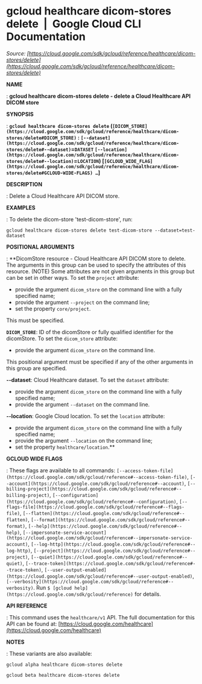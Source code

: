 # gcloud healthcare dicom-stores delete  |  Google Cloud CLI Documentation

*Source: [https://cloud.google.com/sdk/gcloud/reference/healthcare/dicom-stores/delete](https://cloud.google.com/sdk/gcloud/reference/healthcare/dicom-stores/delete)*

**NAME**

: **gcloud healthcare dicom-stores delete - delete a Cloud Healthcare API DICOM store**

**SYNOPSIS**

: **`gcloud healthcare dicom-stores delete` (`[DICOM_STORE](https://cloud.google.com/sdk/gcloud/reference/healthcare/dicom-stores/delete#DICOM_STORE)` : `[--dataset](https://cloud.google.com/sdk/gcloud/reference/healthcare/dicom-stores/delete#--dataset)`=`DATASET` `[--location](https://cloud.google.com/sdk/gcloud/reference/healthcare/dicom-stores/delete#--location)`=`LOCATION`) [`[GCLOUD_WIDE_FLAG](https://cloud.google.com/sdk/gcloud/reference/healthcare/dicom-stores/delete#GCLOUD-WIDE-FLAGS) …`]**

**DESCRIPTION**

: Delete a Cloud Healthcare API DICOM store.

**EXAMPLES**

: To delete the dicom-store 'test-dicom-store', run:

```
gcloud healthcare dicom-stores delete test-dicom-store --dataset=test-dataset
```

**POSITIONAL ARGUMENTS**

: **DicomStore resource - Cloud Healthcare API DICOM store to delete. The arguments
in this group can be used to specify the attributes of this resource. (NOTE)
Some attributes are not given arguments in this group but can be set in other
ways.
To set the `project` attribute:

- provide the argument `dicom_store` on the command line with a fully
specified name;
- provide the argument `--project` on the command line;
- set the property `core/project`.

This must be specified.

**`DICOM_STORE`**:
ID of the dicomStore or fully qualified identifier for the dicomStore.
To set the `dicom_store` attribute:

- provide the argument `dicom_store` on the command line.

This positional argument must be specified if any of the other arguments in this
group are specified.

**--dataset**:
Cloud Healthcare dataset.
To set the `dataset` attribute:

- provide the argument `dicom_store` on the command line with a fully
specified name;
- provide the argument `--dataset` on the command line.

**--location**:
Google Cloud location.
To set the `location` attribute:

- provide the argument `dicom_store` on the command line with a fully
specified name;
- provide the argument `--location` on the command line;
- set the property `healthcare/location`.**

**GCLOUD WIDE FLAGS**

: These flags are available to all commands: `[--access-token-file](https://cloud.google.com/sdk/gcloud/reference#--access-token-file)`,
`[--account](https://cloud.google.com/sdk/gcloud/reference#--account)`, `[--billing-project](https://cloud.google.com/sdk/gcloud/reference#--billing-project)`,
`[--configuration](https://cloud.google.com/sdk/gcloud/reference#--configuration)`,
`[--flags-file](https://cloud.google.com/sdk/gcloud/reference#--flags-file)`,
`[--flatten](https://cloud.google.com/sdk/gcloud/reference#--flatten)`, `[--format](https://cloud.google.com/sdk/gcloud/reference#--format)`, `[--help](https://cloud.google.com/sdk/gcloud/reference#--help)`, `[--impersonate-service-account](https://cloud.google.com/sdk/gcloud/reference#--impersonate-service-account)`,
`[--log-http](https://cloud.google.com/sdk/gcloud/reference#--log-http)`,
`[--project](https://cloud.google.com/sdk/gcloud/reference#--project)`, `[--quiet](https://cloud.google.com/sdk/gcloud/reference#--quiet)`, `[--trace-token](https://cloud.google.com/sdk/gcloud/reference#--trace-token)`, `[--user-output-enabled](https://cloud.google.com/sdk/gcloud/reference#--user-output-enabled)`,
`[--verbosity](https://cloud.google.com/sdk/gcloud/reference#--verbosity)`.
Run `$ [gcloud help](https://cloud.google.com/sdk/gcloud/reference)` for details.

**API REFERENCE**

: This command uses the `healthcare/v1` API. The full documentation for
this API can be found at: [https://cloud.google.com/healthcare](https://cloud.google.com/healthcare)

**NOTES**

: These variants are also available:

```
gcloud alpha healthcare dicom-stores delete
```

```
gcloud beta healthcare dicom-stores delete
```